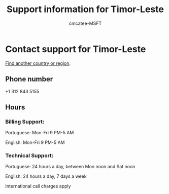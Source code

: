 ﻿---                                
title: Support information for Timor-Leste
author: cmcatee-MSFT
ms.author: cmcatee
manager: mnirkhe
audience: Admin
ms.topic: reference
ms.service: o365-administration
ms.collection: Adm_Support
localization_priority: Priority
description: Learn how to contact support for your country or region.
ROBOTS: NOINDEX, NOFOLLOW
---

# Contact support for Timor-Leste

[Find another country or region](../contact-support-for-business-products.md).

## Phone number
+1 312 843 5155

## Hours
### Billing Support:

Portuguese: Mon-Fri 9 PM-5 AM

English: Mon-Fri 9 PM-5 AM

### Technical Support:

Portuguese: 24 hours a day, between Mon noon and Sat noon

English: 24 hours a day, 7 days a week

International call charges apply